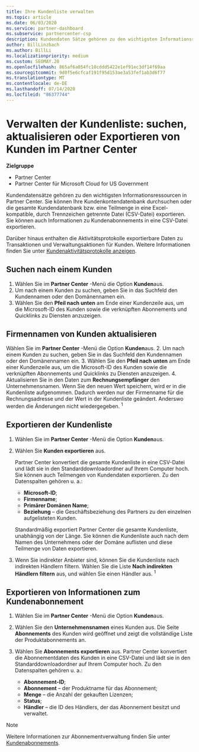 ```yaml
---
title: Ihre Kundenliste verwalten
ms.topic: article
ms.date: 06/03/2020
ms.service: partner-dashboard
ms.subservice: partnercenter-csp
description: Kundendaten Sätze gehören zu den wichtigsten Informationsressourcen. Erfahren Sie, wie Sie Informationen in ihrer Partner Center-Kundenliste anzeigen, suchen, aktualisieren und & exportieren.
author: BillLinzbach
ms.author: BillLi
ms.localizationpriority: medium
ms.custom: SEOMAY.20
ms.openlocfilehash: 865af6a054fc10cddd5422e1ef91ec3df14f69aa
ms.sourcegitcommit: 9d0f5e6cfcaf191f95d153ae3a53fef1ab3d6f77
ms.translationtype: MT
ms.contentlocale: de-DE
ms.lasthandoff: 07/14/2020
ms.locfileid: "86377744"
---
```

# <a name="manage-your-customer-list---search-update-or-export-customers-in-partner-center"></a>Verwalten der Kundenliste: suchen, aktualisieren oder Exportieren von Kunden im Partner Center

**Zielgruppe**

- Partner Center
- Partner Center für Microsoft Cloud for US Government

Kundendatensätze gehören zu den wichtigsten Informationsressourcen in Partner Center. Sie können Ihre Kundenkontendatenbank durchsuchen oder die gesamte Kundendatenbank bzw. eine Teilmenge in eine Excel-kompatible, durch Trennzeichen getrennte Datei (CSV-Datei) exportieren. Sie können auch Informationen zu Kundenabonnements in eine CSV-Datei exportieren.

Darüber hinaus enthalten die Aktivitätsprotokolle exportierbare Daten zu Transaktionen und Verwaltungsaktionen für Kunden. Weitere Informationen finden Sie unter [Kundenaktivitätsprotokolle anzeigen](activity-logs.md).

## <a name="search-for-a-customer"></a>Suchen nach einem Kunden

1.  Wählen Sie im **Partner Center** -Menü die Option **Kunden**aus.
2.  Um nach einem Kunden zu suchen, geben Sie in das Suchfeld den Kundennamen oder den Domänennamen ein.
3.  Wählen Sie den **Pfeil nach unten** am Ende einer Kundenzeile aus, um die Microsoft-ID des Kunden sowie die verknüpften Abonnements und Quicklinks zu Diensten anzuzeigen.

## <a name="update-a-customers-company-name"></a>Firmennamen von Kunden aktualisieren

Wählen Sie im **Partner Center** -Menü die Option **Kunden**aus.
2.  Um nach einem Kunden zu suchen, geben Sie in das Suchfeld den Kundennamen oder den Domänennamen ein.
3.  Wählen Sie den **Pfeil nach unten** am Ende einer Kundenzeile aus, um die Microsoft-ID des Kunden sowie die verknüpften Abonnements und Quicklinks zu Diensten anzuzeigen.
4.  Aktualisieren Sie in den Daten zum **Rechnungsempfänger** den Unternehmensnamen. Wenn Sie den neuen Wert speichern, wird er in die Kundenliste aufgenommen. Dadurch werden nur der Firmenname für die Rechnungsadresse und der Wert in der Kundenliste geändert. Anderswo werden die Änderungen nicht wiedergegeben.
<sup>1</sup>
## <a name="export-your-customer-list"></a>Exportieren der Kundenliste

1. Wählen Sie im **Partner Center** -Menü die Option **Kunden**aus.
2. Wählen Sie **Kunden exportieren** aus.

   Partner Center konvertiert die gesamte Kundenliste in eine CSV-Datei und lädt sie in den Standarddownloadordner auf Ihrem Computer hoch. Sie können auch Teilmengen von Kundendaten exportieren. Zu den Datenspalten gehören u. a.:

   - **Microsoft-ID**;
   - **Firmenname**;
   - **Primärer Domänen Name**;
   - **Beziehung** – die Geschäftsbeziehung des Partners zu den einzelnen aufgelisteten Kunden.

    Standardmäßig exportiert Partner Center die gesamte Kundenliste, unabhängig von der Länge. Sie können die Kundenliste auch nach dem Namen des Unternehmens oder der Domäne auflisten und diese Teilmenge von Daten exportieren.

3. Wenn Sie indirekter Anbieter sind, können Sie die Kundenliste nach indirekten Händlern filtern. Wählen Sie die Liste **Nach indirekten Händlern filtern** aus, und wählen Sie einen Händler aus.
<sup>1</sup>

## <a name="export-customer-subscription-information"></a>Exportieren von Informationen zum Kundenabonnement

1. Wählen Sie im **Partner Center** -Menü die Option **Kunden**aus.

2. Wählen Sie den **Unternehmensnamen** eines Kunden aus. Die Seite **Abonnements** des Kunden wird geöffnet und zeigt die vollständige Liste der Produktabonnements an.

3. Wählen Sie **Abonnements exportieren** aus. Partner Center konvertiert die Abonnementdaten des Kunden in eine CSV-Datei und lädt sie in den Standarddownloadordner auf Ihrem Computer hoch. Zu den Datenspalten gehören u. a.:
   - **Abonnement-ID**;
   - **Abonnement** – der Produktname für das Abonnement;
   - **Menge** – die Anzahl der gekauften Lizenzen;
   - **Status**;
   - **Händler** – die ID des Händlers, der das Abonnement besitzt und verwaltet.

> [!NOTE]  
> Weitere Informationen zur Abonnementverwaltung finden Sie unter [Kundenabonnements](customer-subscriptions.md).
